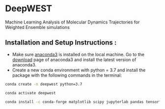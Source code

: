 DeepWEST
==============================

Machine Learning Analysis of Molecular Dynamics Trajectories for Weighted Ensemble simulations


## Installation and Setup Instructions :
* Make sure [anaconda3](https://www.anaconda.com/) is installed on the local machine. Go to the  [download](https://www.anaconda.com/products/individual) page of anaconda3 and install the latest version of anaconda3.
* Create a new conda environment with python = 3.7 and install the package with the following commands in the terminal: 
```bash
conda create -n deepwest python=3.7

conda activate deepwest

conda install -c conda-forge matplotlib scipy jupyterlab pandas tensorflow mdtraj scikit-learn seaborn openmm=7.5.0

